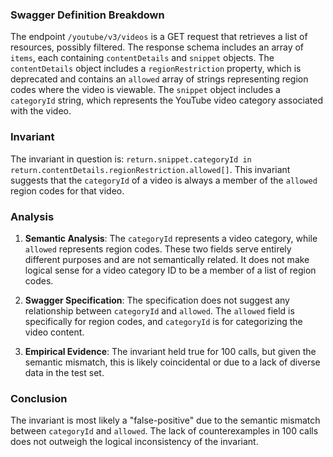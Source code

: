 ### Swagger Definition Breakdown

The endpoint `/youtube/v3/videos` is a GET request that retrieves a list of resources, possibly filtered. The response schema includes an array of `items`, each containing `contentDetails` and `snippet` objects. The `contentDetails` object includes a `regionRestriction` property, which is deprecated and contains an `allowed` array of strings representing region codes where the video is viewable. The `snippet` object includes a `categoryId` string, which represents the YouTube video category associated with the video.

### Invariant

The invariant in question is: `return.snippet.categoryId in return.contentDetails.regionRestriction.allowed[]`. This invariant suggests that the `categoryId` of a video is always a member of the `allowed` region codes for that video.

### Analysis

1. **Semantic Analysis**: The `categoryId` represents a video category, while `allowed` represents region codes. These two fields serve entirely different purposes and are not semantically related. It does not make logical sense for a video category ID to be a member of a list of region codes.

2. **Swagger Specification**: The specification does not suggest any relationship between `categoryId` and `allowed`. The `allowed` field is specifically for region codes, and `categoryId` is for categorizing the video content.

3. **Empirical Evidence**: The invariant held true for 100 calls, but given the semantic mismatch, this is likely coincidental or due to a lack of diverse data in the test set.

### Conclusion

The invariant is most likely a "false-positive" due to the semantic mismatch between `categoryId` and `allowed`. The lack of counterexamples in 100 calls does not outweigh the logical inconsistency of the invariant.
